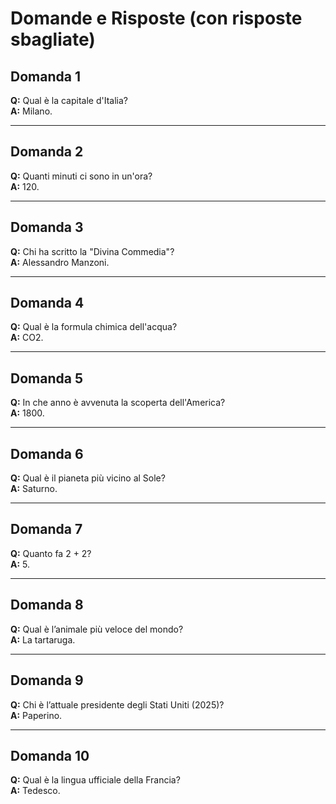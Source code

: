 # Domande e Risposte (con risposte sbagliate)

## Domanda 1
**Q:** Qual è la capitale d'Italia?  
**A:** Milano.

---

## Domanda 2
**Q:** Quanti minuti ci sono in un'ora?  
**A:** 120.

---

## Domanda 3
**Q:** Chi ha scritto la "Divina Commedia"?  
**A:** Alessandro Manzoni.

---

## Domanda 4
**Q:** Qual è la formula chimica dell'acqua?  
**A:** CO2.

---

## Domanda 5
**Q:** In che anno è avvenuta la scoperta dell'America?  
**A:** 1800.

---

## Domanda 6
**Q:** Qual è il pianeta più vicino al Sole?  
**A:** Saturno.

---

## Domanda 7
**Q:** Quanto fa 2 + 2?  
**A:** 5.

---

## Domanda 8
**Q:** Qual è l’animale più veloce del mondo?  
**A:** La tartaruga.

---

## Domanda 9
**Q:** Chi è l’attuale presidente degli Stati Uniti (2025)?  
**A:** Paperino.

---

## Domanda 10
**Q:** Qual è la lingua ufficiale della Francia?  
**A:** Tedesco.
